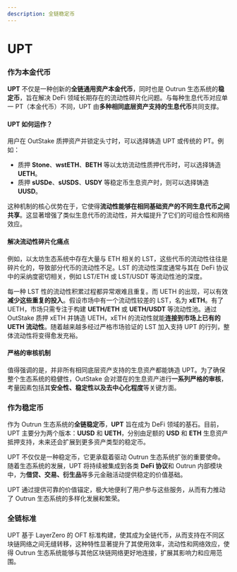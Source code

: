 ```yaml
---
description: 全链稳定币
---
```


# UPT

### **作为本金代币**

&#x20;**UPT** 不仅是一种创新的**全链通用资产本金代币**，同时也是 Outrun 生态系统的**稳定币**，旨在解决 DeFi 领域长期存在的流动性碎片化问题。与每种生息代币对应单一 PT（本金代币）不同，UPT 由**多种相同底层资产支持的生息代币**共同支撑。

#### **UPT 如何运作？**

用户在 OutStake 质押资产并锁定头寸时，可以选择铸造 UPT 或传统的 PT。例如：

* 质押 **Stone**、**wstETH**、**BETH** 等以太坊流动性质押代币时，可以选择铸造 **UETH**。
* 质押 **sUSDe**、**sUSDS**、**USDY** 等稳定币生息资产时，则可以选择铸造 **UUSD**。

这种机制的核心优势在于，它使得**流动性能够在相同基础资产的不同生息代币之间共享**。这显著增强了类似生息代币的流动性，并大幅提升了它们的可组合性和网络效应。

#### **解决流动性碎片化痛点**

例如，以太坊生态系统中存在大量与 ETH 相关的 LST，这些代币的流动性往往是碎片化的，导致部分代币的流动性不足。LST 的流动性深度通常与其在 DeFi 协议中的采纳度密切相关，例如 LST/ETH 或 LST/USDT 等流动性池的深度。

每一种 LST 性的流动性积累过程都异常艰难且重复。而 UETH 的出现，可以有效**减少这些重复的投入**。假设市场中有一个流动性较差的 LST，名为 **xETH**。有了 UETH，市场只需专注于构建 **UETH/ETH** 或 **UETH/USDT** 等流动性池。通过 OutStake 质押 xETH 并铸造 UETH，xETH 的流动性就能**连接到市场上已有的 UETH 流动性**。随着越来越多经过严格市场验证的 LST 加入支持 UPT 的行列，整体流动性将变得愈发充裕。

#### **严格的审核机制**

值得强调的是，并非所有相同底层资产支持的生息资产都能铸造 UPT。为了确保整个生态系统的稳健性，OutStake 会对潜在的生息资产进行**一系列严格的审核**，考量因素包括其**安全性、稳定性以及去中心化程度**等关键方面。

### **作为稳定币**

作为 Outrun 生态系统的**全链稳定币**，**UPT** 旨在成为 DeFi 领域的基石。目前，UPT 主要分为两个版本：**UUSD** 和 **UETH**，分别由足额的 **USD** 和 **ETH** 生息资产抵押支持，未来还会扩展到更多资产类型的稳定币。

UPT 不仅仅是一种稳定币，它更承载着驱动 Outrun 生态系统扩张的重要使命。随着生态系统的发展，UPT 将持续被集成到各类 **DeFi 协议**和 Outrun 内部模块中，为**借贷、交易、衍生品**等多元金融活动提供稳定的价值基础。

UPT 通过提供可靠的价值锚定，极大地便利了用户参与这些服务，从而有力推动了 Outrun 生态系统的多样化发展和繁荣。

### **全链标准**

UPT 基于 LayerZero 的 OFT 标准构建，使其成为全链代币，从而支持在不同区块链网络之间无缝转移，这种特性显著提升了其使用效率，流动性和网络效应，使得 Outrun 生态系统能够与其他区块链网络更好地连接，扩展其影响力和应用范围。
